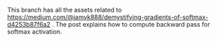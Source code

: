 This branch has all the assets related to https://medium.com/@iamvk888/demystifying-gradients-of-softmax-d4253b87f6a2 . The post 
explains how to compute backward pass for softmax activation. 
